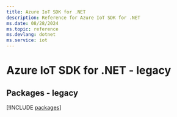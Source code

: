 ```yaml
---
title: Azure IoT SDK for .NET
description: Reference for Azure IoT SDK for .NET
ms.date: 08/28/2024
ms.topic: reference
ms.devlang: dotnet
ms.service: iot
---
```

# Azure IoT SDK for .NET - legacy
## Packages - legacy
[!INCLUDE [packages](iot-index.md)]